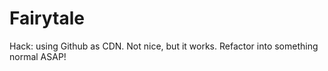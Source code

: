 Fairytale
=========

Hack: using Github as CDN. Not nice, but it works. Refactor into something normal ASAP!
